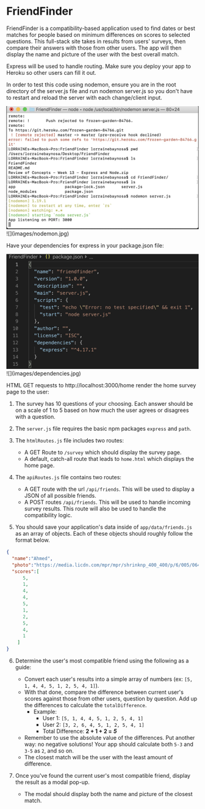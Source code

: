 # FriendFinder
FriendFinder is a compatibility-based application used to find dates or best matches for people based on minimum differences on scores to selected questions. This full-stack site takes in results from users' surveys, then compare their answers with those from other users. The app will then display the name and picture of the user with the best overall match.

Express will be used to handle routing. Make sure you deploy your app to Heroku so other users can fill it out.

In order to test this code using nodemon, ensure you are in the root directory of the server.js file and run nodemon server.js so you don't have to restart and reload the server with each change/client input.

<img src="FriendFinder/images/nodemon.jpg" width="800">
![](images/nodemon.jpg)





Have your dependencies for express in your package.json file:



<img src="FriendFinder/images/dependencies.jpg" width="800">
![](images/dependencies.jpg)


HTML GET requests to http://localhost:3000/home render the home survey page to the user:

1. The survey has 10 questions of your choosing. Each answer should be on a scale of 1 to 5 based on how much the user agrees or disagrees with a question.

2. The `server.js` file requires the basic npm packages `express` and `path`.

3. The `htmlRoutes.js` file includes two routes:

   * A GET Route to `/survey` which should display the survey page.
   * A default, catch-all route that leads to `home.html` which displays the home page.

4. The `apiRoutes.js` file contains two routes:

   * A GET route with the url `/api/friends`. This will be used to display a JSON of all possible friends.
   * A POST routes `/api/friends`. This will be used to handle incoming survey results. This route will also be used to handle the compatibility logic.

5. You should save your application's data inside of `app/data/friends.js` as an array of objects. Each of these objects should roughly follow the format below.

```json
{
  "name":"Ahmed",
  "photo":"https://media.licdn.com/mpr/mpr/shrinknp_400_400/p/6/005/064/1bd/3435aa3.jpg",
  "scores":[
      5,
      1,
      4,
      4,
      5,
      1,
      2,
      5,
      4,
      1
    ]
}
```

6. Determine the user's most compatible friend using the following as a guide:

   * Convert each user's results into a simple array of numbers (ex: `[5, 1, 4, 4, 5, 1, 2, 5, 4, 1]`).
   * With that done, compare the difference between current user's scores against those from other users, question by question. Add up the differences to calculate the `totalDifference`.
     * Example:
       * User 1: `[5, 1, 4, 4, 5, 1, 2, 5, 4, 1]`
       * User 2: `[3, 2, 6, 4, 5, 1, 2, 5, 4, 1]`
       * Total Difference: **2 + 1 + 2 =** **_5_**
   * Remember to use the absolute value of the differences. Put another way: no negative solutions! Your app should calculate both `5-3` and `3-5` as `2`, and so on.
   * The closest match will be the user with the least amount of difference.

7. Once you've found the current user's most compatible friend, display the result as a modal pop-up.
   * The modal should display both the name and picture of the closest match.

